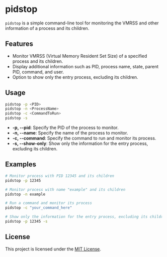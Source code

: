 # pidstop

`pidstop` is a simple command-line tool for monitoring the VMRSS and other information of a process and its children.

## Features

- Monitor VMRSS (Virtual Memory Resident Set Size) of a specified process and its children.
- Display additional information such as PID, process name, state, parent PID, command, and user.
- Option to show only the entry process, excluding its children.

## Usage

```bash
pidstop -p <PID>
pidstop -n <ProcessName>
pidstop -c <CommandToRun>
pidstop -s
```

- **-p, --pid**: Specify the PID of the process to monitor.
- **-n, --name**: Specify the name of the process to monitor.
- **-c, --command**: Specify the command to run and monitor its process.
- **-s, --show-only**: Show only the information for the entry process, excluding its children.

## Examples

```bash
# Monitor process with PID 12345 and its children
pidstop -p 12345

# Monitor process with name "example" and its children
pidstop -n example

# Run a command and monitor its process
pidstop -c "your_command_here"

# Show only the information for the entry process, excluding its children
pidstop -p 12345 -s
```

## License

This project is licensed under the [MIT License](LICENSE).
```
